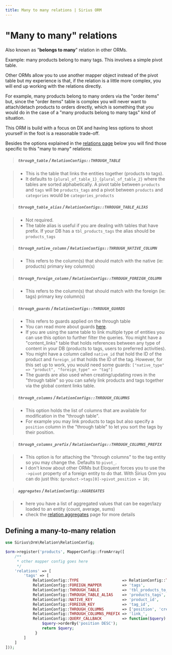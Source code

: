 ```yaml
---
title: Many to many relations | Sirius ORM
---
```


# "Many to many" relations

Also known as "__belongs to many__" relation in other ORMs. 

Example: many products belong to many tags. This involves a simple pivot table.

Other ORMs allow you to use another mapper object instead of the pivot table but my experience is that, if the relation is a little more complex, you will end up working with the relations directly. 

For example, many products belong to many orders  via the  "order items" but, since the "order items" table is complex you will never want to attach/detach products to orders directly, which is something that you would do in the case of a
 "many products belong to many tags" kind of situation.
 
This ORM is build with a focus on DX and having less options to shoot yourself in the foot is a reasonable trade-off. 
 
Besides the options explained in the [relations page](relations.html) below you will find those specific to this "many to many" relations:

> ##### `through_table` / `RelationConfigs::THROUGH_TABLE`

> - This is the table that links the entities together (products to tags). 
> - It defaults to `{plural_of_table_1}_{plural_of_table_2}` where the tables are sorted alphabetically.
A pivot table between `products` and `tags` will be `products_tags` and a pivot between `products` and `categories` would be `categories_products`

> ##### `through_table_alias` / `RelationConfigs::THROUGH_TABLE_ALIAS`

> - Not required. 
> - The table alias is useful if you are dealing with tables that have prefix. If your DB has a `tbl_products_tags` the alias should be `products_tags`

> ##### `through_native_column` / `RelationConfigs::THROUGH_NATIVE_COLUMN`

> - This refers to the column(s) that should match with the native (ie: products) primary key column(s)

> ##### `through_foreign_column` / `RelationConfigs::THROUGH_FOREIGN_COLUMN`

> - This refers to the column(s) that should match with the foreign (ie: tags) primary key column(s)

> ##### `through_guards` / `RelationConfigs::THROUGH_GUARDS`

> - This refers to guards applied on the through table
> - You can read more about guards [here](the_guards.md). 
> - If you are using the same table to link multiple type of entities you can use this option to further filter the queries. 
You might have a "content_links"  table that holds references between any type of content in your DB (products to tags, users to preferred activities). 
> - You might have a column called `native_id` that hold the ID of the product and `foreign_id` that holds the ID of the tag. However, for this set up to work, you would need some guards: `["native_type" => "product", "foreign_type" => "tag"]`
> - The guards are also used when creating/updating rows in the "through table" so you can safely link products and tags together via the global content links table.

> ##### `through_columns` / `RelationConfigs::THROUGH_COLUMNS`

> - This option holds the list of columns that are available for modification in the "through table". 
> - For example you may link products to tags but also specify a `position` column in the "through table" to let you sort the tags by their position.

> ##### `through_columns_prefix` / `RelationConfigs::THROUGH_COLUMNS_PREFIX`

> - This option is for attaching the "through columns" to the tag entity so you may change the. 
Defaults to `pivot_`. 
> - I don't know about other ORMs but Eloquent forces you to use the `->pivot` property of a foreign entity to do that. 
With Sirius Orm you can do just this: `$product->tags[0]->pivot_position = 10;`

> ##### `aggregates` / `RelationConfig::AGGREGATES`

> - here you have a list of aggregated values that can be eager/lazy loaded to an entity (count, average, sums)
> - check the [relation aggregates](relation_aggregate.md) page for more details


## Defining a many-to-many relation

```php
use Sirius\Orm\Relation\RelationConfig;

$orm->register('products', MapperConfig::fromArray([
    /**
     * other mapper config goes here
     */
    'relations' => [
        'tags' => [
            RelationConfig::TYPE                   => RelationConfig::TYPE_MANY_TO_MANY,
            RelationConfig::FOREIGN_MAPPER         => 'tags',
            RelationConfig::THROUGH_TABLE          => 'tbl_products_to_tags',
            RelationConfig::THROUGH_TABLE_ALIAS    => 'products_tags',
            RelationConfig::NATIVE_KEY             => 'product_id',
            RelationConfig::FOREIGN_KEY            => 'tag_id',
            RelationConfig::THROUGH_COLUMNS        => ['position', 'created_at'],
            RelationConfig::THROUGH_COLUMNS_PREFIX => 'link_',
            RelationConfig::QUERY_CALLBACK         => function($query) {
                $query->orderBy('position DESC');
                return $query;
             }
        ]       
    ]
]));
```